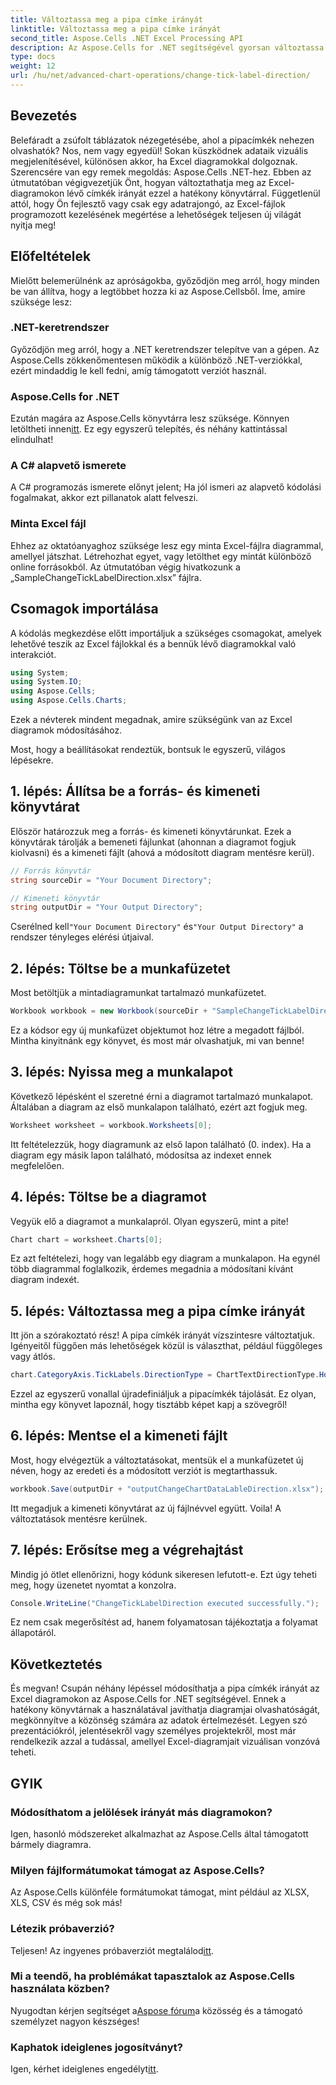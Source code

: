 ```yaml
---
title: Változtassa meg a pipa címke irányát
linktitle: Változtassa meg a pipa címke irányát
second_title: Aspose.Cells .NET Excel Processing API
description: Az Aspose.Cells for .NET segítségével gyorsan változtassa meg a pipáló címkék irányát az Excel diagramokon. Kövesse ezt az útmutatót a zökkenőmentes megvalósítás érdekében.
type: docs
weight: 12
url: /hu/net/advanced-chart-operations/change-tick-label-direction/
---
```

## Bevezetés

Belefáradt a zsúfolt táblázatok nézegetésébe, ahol a pipacímkék nehezen olvashatók? Nos, nem vagy egyedül! Sokan küszködnek adataik vizuális megjelenítésével, különösen akkor, ha Excel diagramokkal dolgoznak. Szerencsére van egy remek megoldás: Aspose.Cells .NET-hez. Ebben az útmutatóban végigvezetjük Önt, hogyan változtathatja meg az Excel-diagramokon lévő címkék irányát ezzel a hatékony könyvtárral. Függetlenül attól, hogy Ön fejlesztő vagy csak egy adatrajongó, az Excel-fájlok programozott kezelésének megértése a lehetőségek teljesen új világát nyitja meg!

## Előfeltételek

Mielőtt belemerülnénk az apróságokba, győződjön meg arról, hogy minden be van állítva, hogy a legtöbbet hozza ki az Aspose.Cellsből. Íme, amire szüksége lesz:

### .NET-keretrendszer

Győződjön meg arról, hogy a .NET keretrendszer telepítve van a gépen. Az Aspose.Cells zökkenőmentesen működik a különböző .NET-verziókkal, ezért mindaddig le kell fedni, amíg támogatott verziót használ.

### Aspose.Cells for .NET

Ezután magára az Aspose.Cells könyvtárra lesz szüksége. Könnyen letöltheti innen[itt](https://releases.aspose.com/cells/net/). Ez egy egyszerű telepítés, és néhány kattintással elindulhat!

### A C# alapvető ismerete

A C# programozás ismerete előnyt jelent; Ha jól ismeri az alapvető kódolási fogalmakat, akkor ezt pillanatok alatt felveszi. 

### Minta Excel fájl

Ehhez az oktatóanyaghoz szüksége lesz egy minta Excel-fájlra diagrammal, amellyel játszhat. Létrehozhat egyet, vagy letölthet egy mintát különböző online forrásokból. Az útmutatóban végig hivatkozunk a „SampleChangeTickLabelDirection.xlsx” fájlra.

## Csomagok importálása

A kódolás megkezdése előtt importáljuk a szükséges csomagokat, amelyek lehetővé teszik az Excel fájlokkal és a bennük lévő diagramokkal való interakciót.

```csharp
using System;
using System.IO;
using Aspose.Cells;
using Aspose.Cells.Charts;
```

Ezek a névterek mindent megadnak, amire szükségünk van az Excel diagramok módosításához. 

Most, hogy a beállításokat rendeztük, bontsuk le egyszerű, világos lépésekre.

## 1. lépés: Állítsa be a forrás- és kimeneti könyvtárat

Először határozzuk meg a forrás- és kimeneti könyvtárunkat. Ezek a könyvtárak tárolják a bemeneti fájlunkat (ahonnan a diagramot fogjuk kiolvasni) és a kimeneti fájlt (ahová a módosított diagram mentésre kerül).

```csharp
// Forrás könyvtár
string sourceDir = "Your Document Directory";

// Kimeneti könyvtár
string outputDir = "Your Output Directory";
```

 Cserélned kell`"Your Document Directory"` és`"Your Output Directory"` a rendszer tényleges elérési útjaival. 

## 2. lépés: Töltse be a munkafüzetet

Most betöltjük a mintadiagramunkat tartalmazó munkafüzetet. 

```csharp
Workbook workbook = new Workbook(sourceDir + "SampleChangeTickLabelDirection.xlsx");
```

Ez a kódsor egy új munkafüzet objektumot hoz létre a megadott fájlból. Mintha kinyitnánk egy könyvet, és most már olvashatjuk, mi van benne!

## 3. lépés: Nyissa meg a munkalapot

Következő lépésként el szeretné érni a diagramot tartalmazó munkalapot. Általában a diagram az első munkalapon található, ezért azt fogjuk meg.

```csharp
Worksheet worksheet = workbook.Worksheets[0];
```

Itt feltételezzük, hogy diagramunk az első lapon található (0. index). Ha a diagram egy másik lapon található, módosítsa az indexet ennek megfelelően. 

## 4. lépés: Töltse be a diagramot

Vegyük elő a diagramot a munkalapról. Olyan egyszerű, mint a pite!

```csharp
Chart chart = worksheet.Charts[0];
```

Ez azt feltételezi, hogy van legalább egy diagram a munkalapon. Ha egynél több diagrammal foglalkozik, érdemes megadnia a módosítani kívánt diagram indexét.

## 5. lépés: Változtassa meg a pipa címke irányát

Itt jön a szórakoztató rész! A pipa címkék irányát vízszintesre változtatjuk. Igényeitől függően más lehetőségek közül is választhat, például függőleges vagy átlós.

```csharp
chart.CategoryAxis.TickLabels.DirectionType = ChartTextDirectionType.Horizontal;
```

Ezzel az egyszerű vonallal újradefiniáljuk a pipacímkék tájolását. Ez olyan, mintha egy könyvet lapoznál, hogy tisztább képet kapj a szövegről!

## 6. lépés: Mentse el a kimeneti fájlt

Most, hogy elvégeztük a változtatásokat, mentsük el a munkafüzetet új néven, hogy az eredeti és a módosított verziót is megtarthassuk.

```csharp
workbook.Save(outputDir + "outputChangeChartDataLableDirection.xlsx");
```

Itt megadjuk a kimeneti könyvtárat az új fájlnévvel együtt. Voila! A változtatások mentésre kerülnek.

## 7. lépés: Erősítse meg a végrehajtást

Mindig jó ötlet ellenőrizni, hogy kódunk sikeresen lefutott-e. Ezt úgy teheti meg, hogy üzenetet nyomtat a konzolra.

```csharp
Console.WriteLine("ChangeTickLabelDirection executed successfully.");
```

Ez nem csak megerősítést ad, hanem folyamatosan tájékoztatja a folyamat állapotáról. 

## Következtetés

És megvan! Csupán néhány lépéssel módosíthatja a pipa címkék irányát az Excel diagramokon az Aspose.Cells for .NET segítségével. Ennek a hatékony könyvtárnak a használatával javíthatja diagramjai olvashatóságát, megkönnyítve a közönség számára az adatok értelmezését. Legyen szó prezentációkról, jelentésekről vagy személyes projektekről, most már rendelkezik azzal a tudással, amellyel Excel-diagramjait vizuálisan vonzóvá teheti.

## GYIK

### Módosíthatom a jelölések irányát más diagramokon?  
Igen, hasonló módszereket alkalmazhat az Aspose.Cells által támogatott bármely diagramra.

### Milyen fájlformátumokat támogat az Aspose.Cells?  
Az Aspose.Cells különféle formátumokat támogat, mint például az XLSX, XLS, CSV és még sok más!

### Létezik próbaverzió?  
 Teljesen! Az ingyenes próbaverziót megtalálod[itt](https://releases.aspose.com/).

### Mi a teendő, ha problémákat tapasztalok az Aspose.Cells használata közben?  
 Nyugodtan kérjen segítséget a[Aspose fórum](https://forum.aspose.com/c/cells/9)a közösség és a támogató személyzet nagyon készséges!

### Kaphatok ideiglenes jogosítványt?  
 Igen, kérhet ideiglenes engedélyt[itt](https://purchase.aspose.com/temporary-license/).